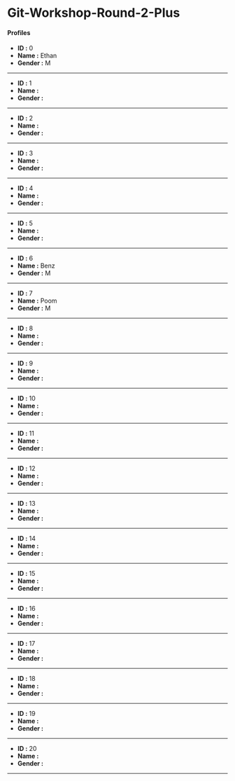 # Git-Workshop-Round-2-Plus

#### Profiles

- **ID :** 0
- **Name :** Ethan
- **Gender :** M

---

- **ID :** 1
- **Name :** <name>
- **Gender :** <M or F>

---

- **ID :** 2
- **Name :** <name>
- **Gender :** <M or F>

---

- **ID :** 3
- **Name :** <name>
- **Gender :** <M or F>

---

- **ID :** 4
- **Name :** <name>
- **Gender :** <M or F>

---

- **ID :** 5
- **Name :** <name>
- **Gender :** <M or F>

---

- **ID :** 6
- **Name :** Benz
- **Gender :** M

---

- **ID :** 7
- **Name :** Poom
- **Gender :** M

---

- **ID :** 8
- **Name :** <name>
- **Gender :** <M or F>

---

- **ID :** 9
- **Name :** <name>
- **Gender :** <M or F>

---

- **ID :** 10
- **Name :** <name>
- **Gender :** <M or F>

---

- **ID :** 11
- **Name :** <name>
- **Gender :** <M or F>

---

- **ID :** 12
- **Name :** <name>
- **Gender :** <M or F>

---

- **ID :** 13
- **Name :** <name>
- **Gender :** <M or F>

---

- **ID :** 14
- **Name :** <name>
- **Gender :** <M or F>

---

- **ID :** 15
- **Name :** <name>
- **Gender :** <M or F>

---

- **ID :** 16
- **Name :** <name>
- **Gender :** <M or F>

---

- **ID :** 17
- **Name :** <name>
- **Gender :** <M or F>

---

- **ID :** 18
- **Name :** <name>
- **Gender :** <M or F>

---

- **ID :** 19
- **Name :** <name>
- **Gender :** <M or F>

---

- **ID :** 20
- **Name :** <name>
- **Gender :** <M or F>

---

